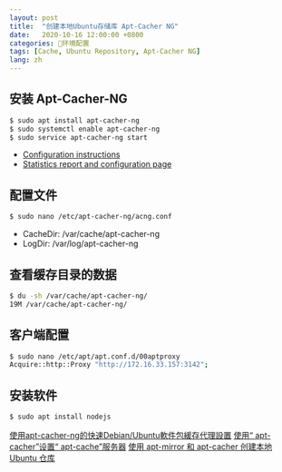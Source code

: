 ```yaml
---
layout: post
title:  "创建本地Ubuntu存储库 Apt-Cacher NG"
date:   2020-10-16 12:00:00 +0800
categories: 环境配置
tags: [Cache, Ubuntu Repository, Apt-Cacher NG]
lang: zh
---
```


## 安装 Apt-Cacher-NG
```bash
$ sudo apt install apt-cacher-ng
$ sudo systemctl enable apt-cacher-ng
$ sudo service apt-cacher-ng start
```
* [Configuration instructions](http://172.16.33.157:3142)
* [Statistics report and configuration page](http://172.16.33.157:3142/acng-report.html)

## 配置文件
```bash
$ sudo nano /etc/apt-cacher-ng/acng.conf
```
* CacheDir: /var/cache/apt-cacher-ng
* LogDir: /var/log/apt-cacher-ng

## 查看缓存目录的数据
```bash
$ du -sh /var/cache/apt-cacher-ng/
19M	/var/cache/apt-cacher-ng/
```

## 客户端配置
```bash
$ sudo nano /etc/apt/apt.conf.d/00aptproxy
Acquire::http::Proxy "http://172.16.33.157:3142";
```

## 安装软件
```bash
$ sudo apt install nodejs
```

[使用apt-cacher-ng的快速Debian/Ubuntu軟件包緩存代理設置](https://ubuntuqa.com/zh-tw/article/10022.html)
[使用“ apt-cacher”设置“ apt-cache”服务器](https://cn.compozi.com/setting-up-an-apt-cache-server-using-apt-cacher-ng-ubuntu-14)
[使用 apt-mirror 和 apt-cacher 创建本地 Ubuntu 仓库](https://blog.fleeto.us/post/build-ubuntu-repository-with-apt-mirror-and-apt-cacher/)
